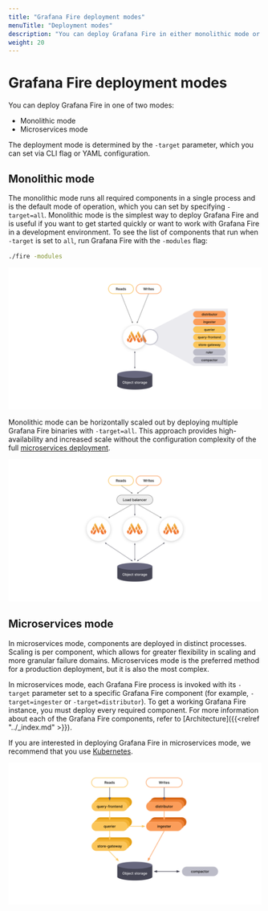 ```yaml
---
title: "Grafana Fire deployment modes"
menuTitle: "Deployment modes"
description: "You can deploy Grafana Fire in either monolithic mode or microservices mode."
weight: 20
---
```


# Grafana Fire deployment modes

You can deploy Grafana Fire in one of two modes:

- Monolithic mode
- Microservices mode

The deployment mode is determined by the `-target` parameter, which you can set via CLI flag or YAML configuration.

## Monolithic mode

The monolithic mode runs all required components in a single process and is the default mode of operation, which you can set by specifying `-target=all`. Monolithic mode is the simplest way to deploy Grafana Fire and is useful if you want to get started quickly or want to work with Grafana Fire in a development environment. To see the list of components that run when `-target` is set to `all`, run Grafana Fire with the `-modules` flag:

```bash
./fire -modules
```

[//]: # "Diagram source at https://docs.google.com/presentation/d/1LemaTVqa4Lf_tpql060vVoDGXrthp-Pie_SQL7qwHjc/edit#slide=id.g11694eaa76e_0_0"

![Fire's monolithic mode](monolithic-mode.svg)

Monolithic mode can be horizontally scaled out by deploying multiple Grafana Fire binaries with `-target=all`. This approach provides high-availability and increased scale without the configuration complexity of the full [microservices deployment](#microservices-mode).

[//]: # "Diagram source at https://docs.google.com/presentation/d/1LemaTVqa4Lf_tpql060vVoDGXrthp-Pie_SQL7qwHjc/edit#slide=id.g11658e7e4c6_1_20"

![Fire's horizontally scaled monolithic mode](scaled-monolithic-mode.svg)

## Microservices mode

In microservices mode, components are deployed in distinct processes. Scaling is per component, which allows for greater flexibility in scaling and more granular failure domains. Microservices mode is the preferred method for a production deployment, but it is also the most complex.

In microservices mode, each Grafana Fire process is invoked with its `-target` parameter set to a specific Grafana Fire component (for example, `-target=ingester` or `-target=distributor`). To get a working Grafana Fire instance, you must deploy every required component. For more information about each of the Grafana Fire components, refer to [Architecture]({{<relref "../_index.md" >}}).

If you are interested in deploying Grafana Fire in microservices mode, we recommend that you use [Kubernetes](https://kubernetes.io/).

[//]: # "Diagram source at https://docs.google.com/presentation/d/1LemaTVqa4Lf_tpql060vVoDGXrthp-Pie_SQL7qwHjc/edit#slide=id.g11658e7e4c6_1_53"

![Fire's microservices mode](microservices-mode.svg)
